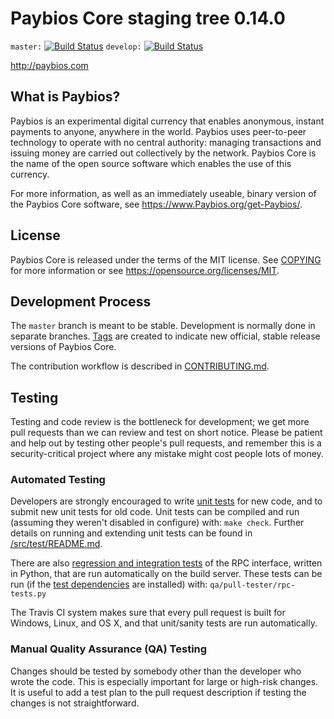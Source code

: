 Paybios Core staging tree 0.14.0
===============================

`master:` [![Build Status](https://travis-ci.org/dashpay/dash.svg?branch=master)](https://travis-ci.org/dashpay/dash) 
`develop:` [![Build Status](https://travis-ci.org/dashpay/dash.svg?branch=develop)](https://travis-ci.org/dashpay/dash/branches)

http://paybios.com


What is Paybios?
----------------

Paybios is an experimental digital currency that enables anonymous, instant
payments to anyone, anywhere in the world. Paybios uses peer-to-peer technology
to operate with no central authority: managing transactions and issuing money
are carried out collectively by the network. Paybios Core is the name of the open
source software which enables the use of this currency.

For more information, as well as an immediately useable, binary version of
the Paybios Core software, see https://www.Paybios.org/get-Paybios/.


License
-------

Paybios Core is released under the terms of the MIT license. See [COPYING](COPYING) for more
information or see https://opensource.org/licenses/MIT.

Development Process
-------------------

The `master` branch is meant to be stable. Development is normally done in separate branches.
[Tags](https://github.com/Paybiospay/Paybios/tags) are created to indicate new official,
stable release versions of Paybios Core.

The contribution workflow is described in [CONTRIBUTING.md](CONTRIBUTING.md).

Testing
-------

Testing and code review is the bottleneck for development; we get more pull
requests than we can review and test on short notice. Please be patient and help out by testing
other people's pull requests, and remember this is a security-critical project where any mistake might cost people
lots of money.

### Automated Testing

Developers are strongly encouraged to write [unit tests](src/test/README.md) for new code, and to
submit new unit tests for old code. Unit tests can be compiled and run
(assuming they weren't disabled in configure) with: `make check`. Further details on running
and extending unit tests can be found in [/src/test/README.md](/src/test/README.md).

There are also [regression and integration tests](/qa) of the RPC interface, written
in Python, that are run automatically on the build server.
These tests can be run (if the [test dependencies](/qa) are installed) with: `qa/pull-tester/rpc-tests.py`

The Travis CI system makes sure that every pull request is built for Windows, Linux, and OS X, and that unit/sanity tests are run automatically.

### Manual Quality Assurance (QA) Testing

Changes should be tested by somebody other than the developer who wrote the
code. This is especially important for large or high-risk changes. It is useful
to add a test plan to the pull request description if testing the changes is
not straightforward.

